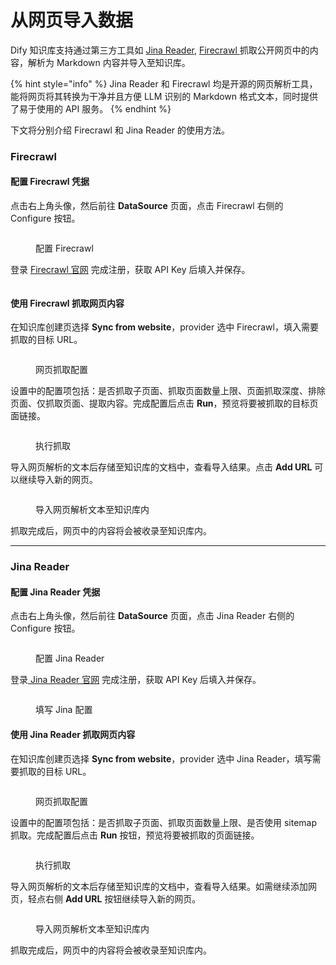 # 从网页导入数据

Dify 知识库支持通过第三方工具如 [Jina Reader](https://jina.ai/reader), [Firecrawl ](https://www.firecrawl.dev/)抓取公开网页中的内容，解析为 Markdown 内容并导入至知识库。

{% hint style="info" %}
Jina Reader 和 Firecrawl 均是开源的网页解析工具，能将网页将其转换为干净并且方便 LLM 识别的 Markdown 格式文本，同时提供了易于使用的 API 服务。
{% endhint %}

下文将分别介绍 Firecrawl 和 Jina Reader 的使用方法。

### Firecrawl

#### 配置 Firecrawl 凭据

点击右上角头像，然后前往 **DataSource** 页面，点击 Firecrawl 右侧的 Configure 按钮。

<figure><img src="https://assets-docs.dify.ai/img/zh_CN/knowledge-base/2d54fe0ec49bef1db5f3959c61a89acd.webp" alt=""><figcaption><p>配置 Firecrawl</p></figcaption></figure>

登录 [Firecrawl 官网](https://www.firecrawl.dev/) 完成注册，获取 API Key 后填入并保存。

<figure><img src="https://assets-docs.dify.ai/img/zh_CN/knowledge-base/7c8deb9b0a3798a55828f9e638633019.webp" alt=""><figcaption></figcaption></figure>

#### 使用 Firecrawl 抓取网页内容

在知识库创建页选择 **Sync from website**，provider 选中 Firecrawl，填入需要抓取的目标 URL。

<figure><img src="https://assets-docs.dify.ai/img/zh_CN/knowledge-base/6ca80b791ba20ef4551a428283a44c9f.webp" alt=""><figcaption><p>网页抓取配置</p></figcaption></figure>

设置中的配置项包括：是否抓取子页面、抓取页面数量上限、页面抓取深度、排除页面、仅抓取页面、提取内容。完成配置后点击 **Run**，预览将要被抓取的目标页面链接。

<figure><img src="https://assets-docs.dify.ai/img/zh_CN/knowledge-base/e9410bb923af79f9de0d2acfee212598.webp" alt=""><figcaption><p>执行抓取</p></figcaption></figure>

导入网页解析的文本后存储至知识库的文档中，查看导入结果。点击 **Add URL** 可以继续导入新的网页。

<figure><img src="https://assets-docs.dify.ai/img/zh_CN/knowledge-base/301090201162d1eba3554ae36b39a355.webp" alt=""><figcaption><p>导入网页解析文本至知识库内</p></figcaption></figure>

抓取完成后，网页中的内容将会被收录至知识库内。

***

### Jina Reader

#### 配置 Jina Reader 凭据

点击右上角头像，然后前往 **DataSource** 页面，点击 Jina Reader 右侧的 Configure 按钮。

<figure><img src="https://assets-docs.dify.ai/img/zh_CN/knowledge-base/727d87ecc38607d7b472271c111739c7.webp" alt=""><figcaption><p>配置 Jina Reader</p></figcaption></figure>

登录[ Jina Reader 官网](https://jina.ai/reader) 完成注册，获取 API Key 后填入并保存。

<figure><img src="https://assets-docs.dify.ai/img/zh_CN/knowledge-base/5e2da7fb31eae4015e54a9fd29983539.webp" alt=""><figcaption><p>填写 Jina 配置</p></figcaption></figure>

#### 使用 Jina Reader 抓取网页内容

在知识库创建页选择 **Sync from website**，provider 选中 Jina Reader，填写需要抓取的目标 URL。

<figure><img src="https://assets-docs.dify.ai/img/zh_CN/knowledge-base/f186a78e2117024d9f91ea44aad350f1.webp" alt=""><figcaption><p>网页抓取配置</p></figcaption></figure>

设置中的配置项包括：是否抓取子页面、抓取页面数量上限、是否使用 sitemap 抓取。完成配置后点击 **Run** 按钮，预览将要被抓取的页面链接。

<figure><img src="https://assets-docs.dify.ai/img/zh_CN/knowledge-base/3fb63bee8f943396f02a3c359b65cd26.webp" alt=""><figcaption><p>执行抓取</p></figcaption></figure>

导入网页解析的文本后存储至知识库的文档中，查看导入结果。如需继续添加网页，轻点右侧 **Add URL** 按钮继续导入新的网页。

<figure><img src="https://assets-docs.dify.ai/img/zh_CN/knowledge-base/713ef5e1ce4b131c98893721d62d4174.webp" alt=""><figcaption><p>导入网页解析文本至知识库内</p></figcaption></figure>

抓取完成后，网页中的内容将会被收录至知识库内。
